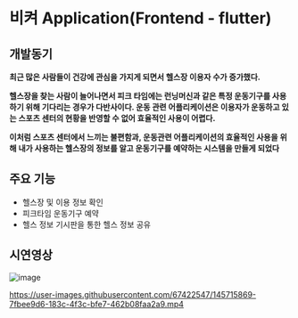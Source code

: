 # 비켜 Application(Frontend - flutter)



## 개발동기 

**최근 많은 사람들이 건강에 관심을 가지게 되면서 헬스장 이용자 수가 증가했다.**

**헬스장을 찾는 사람이 늘어나면서 피크 타임에는 런닝머신과 같은 특정 운동기구를 사용하기 위해 기다리는 경우가 다반사이다. 운동 관련 어플리케이션은 이용자가 운동하고 있는 스포츠 센터의 현황을 반영할 수 없어 효율적인 사용이 어렵다.**

**이처럼 스포츠 센터에서 느끼는 불편함과, 운동관련 어플리케이션의 효율적인 사용을 위해 내가 사용하는 헬스장의 정보를 알고 운동기구를 예약하는 시스템을 만들게 되었다**





## 주요 기능

- 헬스장 및 이용 정보 확인
- 피크타임 운동기구 예약
- 헬스 정보 기시판을 통한 헬스 정보 공유









## 시연영상

![image](https://user-images.githubusercontent.com/67422547/145716087-076ca197-087f-4d8c-a1b0-406aacdc5d65.png)

https://user-images.githubusercontent.com/67422547/145715869-7fbee9d6-183c-4f3c-bfe7-462b08faa2a9.mp4









